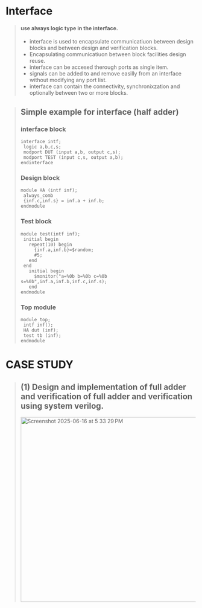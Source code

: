# Interface
> #### use always logic type in the interface.
> - interface is used to encapsulate communicatiuon between design blocks and between design and verification blocks.
> - Encapsulating communicatiuon between block facilities design reuse.
> - interface can be accesed therough ports as single item.
> - signals can be added to and remove easilly from an interface without modifying any port list.
> - interface can contain the connectivity, synchronixzation and optionally between two or more blocks.
> 

> ## Simple example for interface (half adder)
> ### interface block
> ```
> interface intf;
>  logic a,b,c,s;
>  modport DUT (input a,b, output c,s);
>  modport TEST (input c,s, output a,b);
>endinterface
> ```
> ### Design block
>```
>module HA (intf inf);
>  always_comb
>  {inf.c,inf.s} = inf.a + inf.b;
>endmodule
>```
>### Test block
>```
>module test(intf inf);
>  initial begin
>    repeat(10) begin
>      {inf.a,inf.b}=$random;
>      #5;
>    end
>  end
>    initial begin
>      $monitor("a=%0b b=%0b c=%0b s=%0b",inf.a,inf.b,inf.c,inf.s);
>    end
>endmodule
>```
>### Top module
>```
>module top;
>  intf inf();
>  HA dut (inf);
>  test tb (inf);
>endmodule
>```
# CASE STUDY
> ## (1) Design and implementation of full adder and verification  of full adder and verification using system verilog.
> <img width="490" alt="Screenshot 2025-06-16 at 5 33 29 PM" src="https://github.com/user-attachments/assets/3b09c5b8-1138-498c-871a-57ea323eb951" />
>


